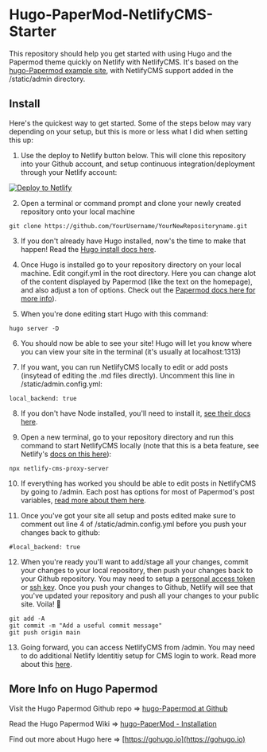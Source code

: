 # Hugo-PaperMod-NetlifyCMS-Starter

This repository should help you get started with using Hugo and the Papermod theme quickly on Netlify with NetlifyCMS.  It's based on the [hugo-Papermod example site](https://github.com/adityatelange/hugo-PaperMod), with NetlifyCMS support added in the /static/admin directory.  

## Install

Here's the quickest way to get started. Some of the steps below may vary depending on your setup, but this is more or less what I did when setting this up:

1. Use the deploy to Netlify button below. This will clone this repository into your Github account, and setup continuous integration/deployment through your Netlify account:

[![Deploy to Netlify](https://www.netlify.com/img/deploy/button.svg)](https://app.netlify.com/start/deploy?repository=https://github.com/cjreinhardt/Hugo-PaperMod-NetlifyCMS-Starter)

2. Open a terminal or command prompt and clone your newly created repository onto your local machine
```
git clone https://github.com/YourUsername/YourNewRepositoryname.git
```
3. If you don't already have Hugo installed, now's the time to make that happen!  Read the [Hugo install docs here](https://gohugo.io/getting-started/installing/).

4. Once Hugo is installed go to your repository directory on your local machine.  Edit congif.yml in the root directory.  Here you can change alot of the content displayed by Papermod (like the text on the homepage), and also adjust a ton of options.  Check out the  [Papermod docs here for more info](https://github.com/adityatelange/hugo-PaperMod/wiki/Features)).  

5. When you're done editing start Hugo with this command:
```
hugo server -D
```

6. You should now be able to see your site! Hugo will let you know where you can view your site in the terminal (it's usually at localhost:1313)

7. If you want, you can run NetlifyCMS locally to edit or add posts (insytead of editing the .md files directly).  Uncomment this line in /static/admin.config.yml:
```
local_backend: true
```

8. If you don't have Node installed, you'll need to install it, [see their docs here](https://nodejs.org/en/download/).  

9. Open a new terminal, go to your repository directory and run this command to start NetlifyCMS locally (note that this is a beta feature, see Netlify's [docs on this here](https://www.netlifycms.org/docs/beta-features/)):
```
npx netlify-cms-proxy-server
```

10. If everything has worked you should be able to edit posts in NetlifyCMS by going to /admin. Each post has options for most of Papermod's post variables, 
[read more about them here](https://adityatelange.github.io/hugo-PaperMod/posts/papermod/papermod-variables/).  

11. Once you've got your site all setup and posts edited make sure to comment out line 4 of /static/admin.config.yml before you push your changes back to github:
```
#local_backend: true
```

12. When you're ready you'll want to add/stage all your changes, commit your changes to your local repository, then push your changes back to your Github repository. You may need to setup a [personal access token](https://docs.github.com/en/authentication/keeping-your-account-and-data-secure/creating-a-personal-access-token) or [ssh key](https://docs.github.com/en/authentication/connecting-to-github-with-ssh/adding-a-new-ssh-key-to-your-github-account).  Once you push your changes to Github, Netlify will see that you've updated your repository and push all your changes to your public site. Voila! :tada:
```
git add -A
git commit -m "Add a useful commit message"
git push origin main
```

13. Going forward, you can access NetlifyCMS from /admin. You may need to do additional Netlify Identitiy setup for CMS login to work.  Read more about this [here](https://www.netlifycms.org/docs/add-to-your-site/#authentication).

## More Info on Hugo Papermod

Visit the Hugo Papermod Github repo => [hugo-Papermod at Github](https://github.com/adityatelange/hugo-PaperMod)

Read the Hugo Papermod Wiki => [hugo-PaperMod - Installation](https://github.com/adityatelange/hugo-PaperMod/wiki/Installation)

Find out more about Hugo here => [https://gohugo.io](https://gohugo.io)
